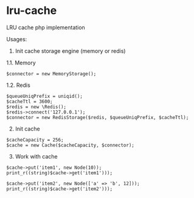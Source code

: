 # lru-cache
LRU cache php implementation

Usages:

1. Init cache storage engine (memory or redis)

1.1. Memory 
```
$connector = new MemoryStorage();
```
1.2. Redis
```
$queueUniqPrefix = uniqid();
$cacheTtl = 3600;
$redis = new \Redis();
$redis->connect('127.0.0.1');
$connector = new RedisStorage($redis, $queueUniqPrefix, $cacheTtl);
```

2. Init cache

```
$cacheCapacity = 256;
$cache = new Cache($cacheCapacity, $connector);
```

3. Work with cache

```
$cache->put('item1', new Node(10));
print_r((string)$cache->get('item1')));

$cache->put('item2', new Node(['a' => 'b', 12]));
print_r((string)$cache->get('item2')));
```
